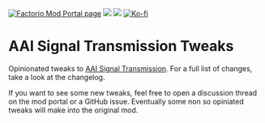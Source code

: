 [![Factorio Mod Portal page](https://img.shields.io/badge/dynamic/json?color=orange&label=Factorio&query=downloads_count&suffix=%20downloads&url=https%3A%2F%2Fmods.factorio.com%2Fapi%2Fmods%2Faai-signal-transmission-tweaks&style=for-the-badge)](https://mods.factorio.com/mod/aai-signal-transmission-tweaks) [![](https://img.shields.io/github/issues/QuingKhaos/aai-signal-transmission-tweaks/bug?label=Bug%20Reports&style=for-the-badge)](https://github.com/QuingKhaos/aai-signal-transmission-tweaks/issues?q=is%3Aissue%20state%3Aopen%20label%3Abug) [![](https://img.shields.io/github/issues-pr/QuingKhaos/aai-signal-transmission-tweaks?label=Pull%20Requests&style=for-the-badge)](https://github.com/QuingKhaos/aai-signal-transmission-tweaks/pulls) [![Ko-fi](https://img.shields.io/badge/Ko--fi-support%20me-ff5e5b?logo=kofi&logoColor=white&style=for-the-badge)](https://ko-fi.com/quingkhaos)

# AAI Signal Transmission Tweaks

Opinionated tweaks to [AAI Signal Transmission](https://mods.factorio.com/mod/aai-signal-transmission). For a full list of changes, take a look at the changelog.

If you want to see some new tweaks, feel free to open a discussion thread on the mod portal or a GitHub issue. Eventually some non so opiniated tweaks will make into the original mod.
